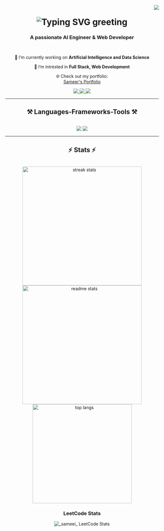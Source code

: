 <img align="right" src="https://visitor-badge.laobi.icu/badge?page_id=mhmd-sameer.mhmd-sameer" />

<h1 align="center">
  <img src="https://readme-typing-svg.herokuapp.com/?font=Righteous&size=35&center=true&vCenter=true&width=500&height=70&duration=4000&lines=Hi+There!+👋;+I'm+Sameer!" alt="Typing SVG greeting" />
</h1>

<h3 align="center">A passionate AI Engineer & Web Developer</h3>

<br/>

<div align="center">
 
 🔭 I’m currently working on <strong>Artificial Intelligence and Data Science</strong> <br>
 
 🌱 I’m intrested in <strong>Full Stack, Web Development</strong> <br>

 🌐 Check out my portfolio:  
 <a href="https://mohammed-sameer.netlify.app/" target="_blank">Sameer's Portfolio</a>

</div>
 
<div align="center"> 
  <a href="mailto:mohammedsameer20662@gmail.com">
    <img src="https://img.shields.io/badge/Gmail-333333?style=for-the-badge&logo=gmail&logoColor=red" />
  </a>
  <a href="https://www.linkedin.com/in/mohammed-sameer-b-ab751b255/" target="_blank">
    <img src="https://img.shields.io/badge/LinkedIn-0077B5?style=for-the-badge&logo=linkedin&logoColor=white" />
  </a>
  <a href="https://leetcode.com/u/_sameei_/" target="_blank">
    <img src="https://img.shields.io/badge/LeetCode-FFA116?style=for-the-badge&logo=leetcode&logoColor=black" />
  </a>
</div>


 <hr/>
 
<h2 align="center">⚒️ Languages-Frameworks-Tools ⚒️</h2>
<br/>
<div align="center">
    <img src="https://skillicons.dev/icons?i=react,html,css,vscode,github,figma,tailwind,git,postman" />
    <img src="https://skillicons.dev/icons?i=nodejs,python,javascript,express,mongodb,c,java,mysql,flask" /><br>
</div>


<hr/>

<h2 align="center">⚡ Stats ⚡</h2>
<br>
<div align=center>
  <img width=390 src="https://github-readme-streak-stats.herokuapp.com/?user=mhmd-sameer&count_private=true&theme=react&border_radius=10" alt="streak stats"/>
  <img width=390 src="https://github-readme-stats.vercel.app/api?username=mhmd-sameer&count_private=true&show_icons=true&theme=react&rank_icon=github&border_radius=10" alt="readme stats" />
  <br/>
  <img width=325 align="center" src="https://github-readme-stats.vercel.app/api/top-langs/?username=mhmd-sameer&hide=HTML&langs_count=8&layout=compact&theme=react&border_radius=10&size_weight=0.5&count_weight=0.5&exclude_repo=github-readme-stats" alt="top langs" />
</div>

<h3 align="center">LeetCode Stats</h3>

<p align="center">
  <img src="https://leetcard.jacoblin.cool/_sameei_?theme=dark&font=Poppins&ext=contest" alt="_sameei_ LeetCode Stats"/>
</p>
<br/>

<br/>

